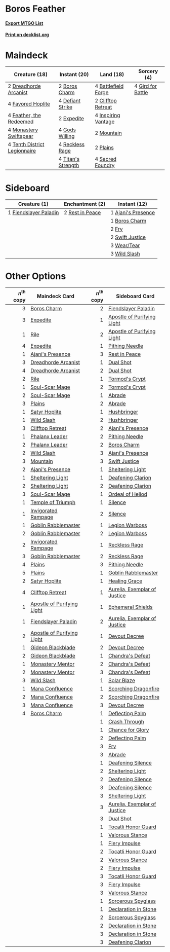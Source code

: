 # Boros Feather

#### [Export MTGO List](../collection/Boros%20Feather/Boros%20Feather.txt)
#### [Print on decklist.org](http://decklist.org/?deckmain=4%09Battlefield%20Forge%0A2%09Boros%20Charm%0A2%09Clifftop%20Retreat%0A4%09Defiant%20Strike%0A2%09Dreadhorde%20Arcanist%0A2%09Expedite%0A4%09Favored%20Hoplite%0A4%09Feather,%20the%20Redeemed%0A4%09Gird%20for%20Battle%0A4%09Gods%20Willing%0A4%09Inspiring%20Vantage%0A4%09Monastery%20Swiftspear%0A2%09Mountain%0A2%09Plains%0A4%09Reckless%20Rage%0A4%09Sacred%20Foundry%0A4%09Tenth%20District%20Legionnaire%0A4%09Titan's%20Strength&deckside=1%09Ajani's%20Presence%0A1%09Boros%20Charm%0A1%09Fiendslayer%20Paladin%0A2%09Fry%0A2%09Rest%20in%20Peace%0A2%09Swift%20Justice%0A3%09Wear/Tear%0A3%09Wild%20Slash)
# Maindeck

|                                             Creature (18)                                             |                                        Instant (20)                                         |                                          Land (18)                                           |                                        Sorcery (4)                                         |
|-------------------------------------------------------------------------------------------------------|---------------------------------------------------------------------------------------------|----------------------------------------------------------------------------------------------|--------------------------------------------------------------------------------------------|
|2 [Dreadhorde Arcanist](http://gatherer.wizards.com/Pages/Card/Details.aspx?multiverseid=461052)       |2 [Boros Charm](http://gatherer.wizards.com/Pages/Card/Details.aspx?multiverseid=442188)     |4 [Battlefield Forge](http://gatherer.wizards.com/Pages/Card/Details.aspx?multiverseid=129479)|4 [Gird for Battle](http://gatherer.wizards.com/Pages/Card/Details.aspx?multiverseid=452762)|
|4 [Favored Hoplite](http://gatherer.wizards.com/Pages/Card/Details.aspx?multiverseid=373596)           |4 [Defiant Strike](http://gatherer.wizards.com/Pages/Card/Details.aspx?multiverseid=386515)  |2 [Clifftop Retreat](http://gatherer.wizards.com/Pages/Card/Details.aspx?multiverseid=443127) |                                                                                            |
|4 [Feather, the Redeemed](http://gatherer.wizards.com/Pages/Card/Details.aspx?multiverseid=461124)     |2 [Expedite](http://gatherer.wizards.com/Pages/Card/Details.aspx?multiverseid=446145)        |4 [Inspiring Vantage](http://gatherer.wizards.com/Pages/Card/Details.aspx?multiverseid=417819)|                                                                                            |
|4 [Monastery Swiftspear](http://gatherer.wizards.com/Pages/Card/Details.aspx?multiverseid=438706)      |4 [Gods Willing](http://gatherer.wizards.com/Pages/Card/Details.aspx?multiverseid=442005)    |2 [Mountain](http://gatherer.wizards.com/Pages/Card/Details.aspx?multiverseid=439859)         |                                                                                            |
|4 [Tenth District Legionnaire](http://gatherer.wizards.com/Pages/Card/Details.aspx?multiverseid=461149)|4 [Reckless Rage](http://gatherer.wizards.com/Pages/Card/Details.aspx?multiverseid=439767)   |2 [Plains](http://gatherer.wizards.com/Pages/Card/Details.aspx?multiverseid=439856)           |                                                                                            |
|                                                                                                       |4 [Titan's Strength](http://gatherer.wizards.com/Pages/Card/Details.aspx?multiverseid=398680)|4 [Sacred Foundry](http://gatherer.wizards.com/Pages/Card/Details.aspx?multiverseid=405106)   |                                                                                            |


# Sideboard

|                                          Creature (1)                                          |                                     Enchantment (2)                                      |                                        Instant (12)                                         |
|------------------------------------------------------------------------------------------------|------------------------------------------------------------------------------------------|---------------------------------------------------------------------------------------------|
|1 [Fiendslayer Paladin](http://gatherer.wizards.com/Pages/Card/Details.aspx?multiverseid=430547)|2 [Rest in Peace](http://gatherer.wizards.com/Pages/Card/Details.aspx?multiverseid=442021)|1 [Ajani's Presence](http://gatherer.wizards.com/Pages/Card/Details.aspx?multiverseid=380368)|
|                                                                                                |                                                                                          |1 [Boros Charm](http://gatherer.wizards.com/Pages/Card/Details.aspx?multiverseid=442188)     |
|                                                                                                |                                                                                          |2 [Fry](http://gatherer.wizards.com/Pages/Card/Details.aspx?multiverseid=466894)             |
|                                                                                                |                                                                                          |2 [Swift Justice](http://gatherer.wizards.com/Pages/Card/Details.aspx?multiverseid=386374)   |
|                                                                                                |                                                                                          |3 [Wear/Tear](http://gatherer.wizards.com/Pages/Card/Details.aspx?multiverseid=368950)       |
|                                                                                                |                                                                                          |3 [Wild Slash](http://gatherer.wizards.com/Pages/Card/Details.aspx?multiverseid=391959)      |


# Other Options

|*n*<sup>th</sup> copy|                                            Maindeck Card                                            |*n*<sup>th</sup> copy|                                            Sideboard Card                                             |
|--------------------:|-----------------------------------------------------------------------------------------------------|--------------------:|-------------------------------------------------------------------------------------------------------|
|                    3|[Boros Charm](http://gatherer.wizards.com/Pages/Card/Details.aspx?multiverseid=442188)               |                    2|[Fiendslayer Paladin](http://gatherer.wizards.com/Pages/Card/Details.aspx?multiverseid=430547)         |
|                    3|[Expedite](http://gatherer.wizards.com/Pages/Card/Details.aspx?multiverseid=446145)                  |                    1|[Apostle of Purifying Light](http://gatherer.wizards.com/Pages/Card/Details.aspx?multiverseid=466760)  |
|                    1|[Rile](http://gatherer.wizards.com/Pages/Card/Details.aspx?multiverseid=435312)                      |                    2|[Apostle of Purifying Light](http://gatherer.wizards.com/Pages/Card/Details.aspx?multiverseid=466760)  |
|                    4|[Expedite](http://gatherer.wizards.com/Pages/Card/Details.aspx?multiverseid=446145)                  |                    1|[Pithing Needle](http://gatherer.wizards.com/Pages/Card/Details.aspx?multiverseid=129526)              |
|                    1|[Ajani's Presence](http://gatherer.wizards.com/Pages/Card/Details.aspx?multiverseid=380368)          |                    3|[Rest in Peace](http://gatherer.wizards.com/Pages/Card/Details.aspx?multiverseid=442021)               |
|                    3|[Dreadhorde Arcanist](http://gatherer.wizards.com/Pages/Card/Details.aspx?multiverseid=461052)       |                    1|[Dual Shot](http://gatherer.wizards.com/Pages/Card/Details.aspx?multiverseid=409905)                   |
|                    4|[Dreadhorde Arcanist](http://gatherer.wizards.com/Pages/Card/Details.aspx?multiverseid=461052)       |                    2|[Dual Shot](http://gatherer.wizards.com/Pages/Card/Details.aspx?multiverseid=409905)                   |
|                    2|[Rile](http://gatherer.wizards.com/Pages/Card/Details.aspx?multiverseid=435312)                      |                    1|[Tormod's Crypt](http://gatherer.wizards.com/Pages/Card/Details.aspx?multiverseid=389723)              |
|                    1|[Soul-Scar Mage](http://gatherer.wizards.com/Pages/Card/Details.aspx?multiverseid=426850)            |                    2|[Tormod's Crypt](http://gatherer.wizards.com/Pages/Card/Details.aspx?multiverseid=389723)              |
|                    2|[Soul-Scar Mage](http://gatherer.wizards.com/Pages/Card/Details.aspx?multiverseid=426850)            |                    1|[Abrade](http://gatherer.wizards.com/Pages/Card/Details.aspx?multiverseid=430772)                      |
|                    3|[Plains](http://gatherer.wizards.com/Pages/Card/Details.aspx?multiverseid=439856)                    |                    2|[Abrade](http://gatherer.wizards.com/Pages/Card/Details.aspx?multiverseid=430772)                      |
|                    1|[Satyr Hoplite](http://gatherer.wizards.com/Pages/Card/Details.aspx?multiverseid=380493)             |                    1|[Hushbringer](http://gatherer.wizards.com/Pages/Card/Details.aspx?multiverseid=472980)                 |
|                    1|[Wild Slash](http://gatherer.wizards.com/Pages/Card/Details.aspx?multiverseid=391959)                |                    2|[Hushbringer](http://gatherer.wizards.com/Pages/Card/Details.aspx?multiverseid=472980)                 |
|                    3|[Clifftop Retreat](http://gatherer.wizards.com/Pages/Card/Details.aspx?multiverseid=443127)          |                    2|[Ajani's Presence](http://gatherer.wizards.com/Pages/Card/Details.aspx?multiverseid=380368)            |
|                    1|[Phalanx Leader](http://gatherer.wizards.com/Pages/Card/Details.aspx?multiverseid=373592)            |                    2|[Pithing Needle](http://gatherer.wizards.com/Pages/Card/Details.aspx?multiverseid=129526)              |
|                    2|[Phalanx Leader](http://gatherer.wizards.com/Pages/Card/Details.aspx?multiverseid=373592)            |                    2|[Boros Charm](http://gatherer.wizards.com/Pages/Card/Details.aspx?multiverseid=442188)                 |
|                    2|[Wild Slash](http://gatherer.wizards.com/Pages/Card/Details.aspx?multiverseid=391959)                |                    3|[Ajani's Presence](http://gatherer.wizards.com/Pages/Card/Details.aspx?multiverseid=380368)            |
|                    3|[Mountain](http://gatherer.wizards.com/Pages/Card/Details.aspx?multiverseid=439859)                  |                    3|[Swift Justice](http://gatherer.wizards.com/Pages/Card/Details.aspx?multiverseid=386374)               |
|                    2|[Ajani's Presence](http://gatherer.wizards.com/Pages/Card/Details.aspx?multiverseid=380368)          |                    1|[Sheltering Light](http://gatherer.wizards.com/Pages/Card/Details.aspx?multiverseid=435187)            |
|                    1|[Sheltering Light](http://gatherer.wizards.com/Pages/Card/Details.aspx?multiverseid=435187)          |                    1|[Deafening Clarion](http://gatherer.wizards.com/Pages/Card/Details.aspx?multiverseid=452915)           |
|                    2|[Sheltering Light](http://gatherer.wizards.com/Pages/Card/Details.aspx?multiverseid=435187)          |                    2|[Deafening Clarion](http://gatherer.wizards.com/Pages/Card/Details.aspx?multiverseid=452915)           |
|                    3|[Soul-Scar Mage](http://gatherer.wizards.com/Pages/Card/Details.aspx?multiverseid=426850)            |                    1|[Ordeal of Heliod](http://gatherer.wizards.com/Pages/Card/Details.aspx?multiverseid=442016)            |
|                    1|[Temple of Triumph](http://gatherer.wizards.com/Pages/Card/Details.aspx?multiverseid=373560)         |                    1|[Silence](http://gatherer.wizards.com/Pages/Card/Details.aspx?multiverseid=191083)                     |
|                    1|[Invigorated Rampage](http://gatherer.wizards.com/Pages/Card/Details.aspx?multiverseid=423753)       |                    2|[Silence](http://gatherer.wizards.com/Pages/Card/Details.aspx?multiverseid=191083)                     |
|                    1|[Goblin Rabblemaster](http://gatherer.wizards.com/Pages/Card/Details.aspx?multiverseid=438486)       |                    1|[Legion Warboss](http://gatherer.wizards.com/Pages/Card/Details.aspx?multiverseid=452859)              |
|                    2|[Goblin Rabblemaster](http://gatherer.wizards.com/Pages/Card/Details.aspx?multiverseid=438486)       |                    2|[Legion Warboss](http://gatherer.wizards.com/Pages/Card/Details.aspx?multiverseid=452859)              |
|                    2|[Invigorated Rampage](http://gatherer.wizards.com/Pages/Card/Details.aspx?multiverseid=423753)       |                    1|[Reckless Rage](http://gatherer.wizards.com/Pages/Card/Details.aspx?multiverseid=439767)               |
|                    3|[Goblin Rabblemaster](http://gatherer.wizards.com/Pages/Card/Details.aspx?multiverseid=438486)       |                    2|[Reckless Rage](http://gatherer.wizards.com/Pages/Card/Details.aspx?multiverseid=439767)               |
|                    4|[Plains](http://gatherer.wizards.com/Pages/Card/Details.aspx?multiverseid=439856)                    |                    3|[Pithing Needle](http://gatherer.wizards.com/Pages/Card/Details.aspx?multiverseid=129526)              |
|                    5|[Plains](http://gatherer.wizards.com/Pages/Card/Details.aspx?multiverseid=439856)                    |                    1|[Goblin Rabblemaster](http://gatherer.wizards.com/Pages/Card/Details.aspx?multiverseid=438486)         |
|                    2|[Satyr Hoplite](http://gatherer.wizards.com/Pages/Card/Details.aspx?multiverseid=380493)             |                    1|[Healing Grace](http://gatherer.wizards.com/Pages/Card/Details.aspx?multiverseid=442908)               |
|                    4|[Clifftop Retreat](http://gatherer.wizards.com/Pages/Card/Details.aspx?multiverseid=443127)          |                    1|[Aurelia, Exemplar of Justice](http://gatherer.wizards.com/Pages/Card/Details.aspx?multiverseid=452903)|
|                    1|[Apostle of Purifying Light](http://gatherer.wizards.com/Pages/Card/Details.aspx?multiverseid=466760)|                    1|[Ephemeral Shields](http://gatherer.wizards.com/Pages/Card/Details.aspx?multiverseid=383233)           |
|                    1|[Fiendslayer Paladin](http://gatherer.wizards.com/Pages/Card/Details.aspx?multiverseid=430547)       |                    2|[Aurelia, Exemplar of Justice](http://gatherer.wizards.com/Pages/Card/Details.aspx?multiverseid=452903)|
|                    2|[Apostle of Purifying Light](http://gatherer.wizards.com/Pages/Card/Details.aspx?multiverseid=466760)|                    1|[Devout Decree](http://gatherer.wizards.com/Pages/Card/Details.aspx?multiverseid=466767)               |
|                    1|[Gideon Blackblade](http://gatherer.wizards.com/Pages/Card/Details.aspx?multiverseid=463943)         |                    2|[Devout Decree](http://gatherer.wizards.com/Pages/Card/Details.aspx?multiverseid=466767)               |
|                    2|[Gideon Blackblade](http://gatherer.wizards.com/Pages/Card/Details.aspx?multiverseid=463943)         |                    1|[Chandra's Defeat](http://gatherer.wizards.com/Pages/Card/Details.aspx?multiverseid=430775)            |
|                    1|[Monastery Mentor](http://gatherer.wizards.com/Pages/Card/Details.aspx?multiverseid=391883)          |                    2|[Chandra's Defeat](http://gatherer.wizards.com/Pages/Card/Details.aspx?multiverseid=430775)            |
|                    2|[Monastery Mentor](http://gatherer.wizards.com/Pages/Card/Details.aspx?multiverseid=391883)          |                    3|[Chandra's Defeat](http://gatherer.wizards.com/Pages/Card/Details.aspx?multiverseid=430775)            |
|                    3|[Wild Slash](http://gatherer.wizards.com/Pages/Card/Details.aspx?multiverseid=391959)                |                    1|[Solar Blaze](http://gatherer.wizards.com/Pages/Card/Details.aspx?multiverseid=461143)                 |
|                    1|[Mana Confluence](http://gatherer.wizards.com/Pages/Card/Details.aspx?multiverseid=409573)           |                    1|[Scorching Dragonfire](http://gatherer.wizards.com/Pages/Card/Details.aspx?multiverseid=473101)        |
|                    2|[Mana Confluence](http://gatherer.wizards.com/Pages/Card/Details.aspx?multiverseid=409573)           |                    2|[Scorching Dragonfire](http://gatherer.wizards.com/Pages/Card/Details.aspx?multiverseid=473101)        |
|                    3|[Mana Confluence](http://gatherer.wizards.com/Pages/Card/Details.aspx?multiverseid=409573)           |                    3|[Devout Decree](http://gatherer.wizards.com/Pages/Card/Details.aspx?multiverseid=466767)               |
|                    4|[Boros Charm](http://gatherer.wizards.com/Pages/Card/Details.aspx?multiverseid=442188)               |                    1|[Deflecting Palm](http://gatherer.wizards.com/Pages/Card/Details.aspx?multiverseid=386516)             |
|                     |                                                                                                     |                    1|[Crash Through](http://gatherer.wizards.com/Pages/Card/Details.aspx?multiverseid=430777)               |
|                     |                                                                                                     |                    1|[Chance for Glory](http://gatherer.wizards.com/Pages/Card/Details.aspx?multiverseid=452909)            |
|                     |                                                                                                     |                    2|[Deflecting Palm](http://gatherer.wizards.com/Pages/Card/Details.aspx?multiverseid=386516)             |
|                     |                                                                                                     |                    3|[Fry](http://gatherer.wizards.com/Pages/Card/Details.aspx?multiverseid=466894)                         |
|                     |                                                                                                     |                    3|[Abrade](http://gatherer.wizards.com/Pages/Card/Details.aspx?multiverseid=430772)                      |
|                     |                                                                                                     |                    1|[Deafening Silence](http://gatherer.wizards.com/Pages/Card/Details.aspx?multiverseid=472972)           |
|                     |                                                                                                     |                    2|[Sheltering Light](http://gatherer.wizards.com/Pages/Card/Details.aspx?multiverseid=435187)            |
|                     |                                                                                                     |                    2|[Deafening Silence](http://gatherer.wizards.com/Pages/Card/Details.aspx?multiverseid=472972)           |
|                     |                                                                                                     |                    3|[Deafening Silence](http://gatherer.wizards.com/Pages/Card/Details.aspx?multiverseid=472972)           |
|                     |                                                                                                     |                    3|[Sheltering Light](http://gatherer.wizards.com/Pages/Card/Details.aspx?multiverseid=435187)            |
|                     |                                                                                                     |                    3|[Aurelia, Exemplar of Justice](http://gatherer.wizards.com/Pages/Card/Details.aspx?multiverseid=452903)|
|                     |                                                                                                     |                    3|[Dual Shot](http://gatherer.wizards.com/Pages/Card/Details.aspx?multiverseid=409905)                   |
|                     |                                                                                                     |                    1|[Tocatli Honor Guard](http://gatherer.wizards.com/Pages/Card/Details.aspx?multiverseid=435194)         |
|                     |                                                                                                     |                    1|[Valorous Stance](http://gatherer.wizards.com/Pages/Card/Details.aspx?multiverseid=391950)             |
|                     |                                                                                                     |                    1|[Fiery Impulse](http://gatherer.wizards.com/Pages/Card/Details.aspx?multiverseid=398516)               |
|                     |                                                                                                     |                    2|[Tocatli Honor Guard](http://gatherer.wizards.com/Pages/Card/Details.aspx?multiverseid=435194)         |
|                     |                                                                                                     |                    2|[Valorous Stance](http://gatherer.wizards.com/Pages/Card/Details.aspx?multiverseid=391950)             |
|                     |                                                                                                     |                    2|[Fiery Impulse](http://gatherer.wizards.com/Pages/Card/Details.aspx?multiverseid=398516)               |
|                     |                                                                                                     |                    3|[Tocatli Honor Guard](http://gatherer.wizards.com/Pages/Card/Details.aspx?multiverseid=435194)         |
|                     |                                                                                                     |                    3|[Fiery Impulse](http://gatherer.wizards.com/Pages/Card/Details.aspx?multiverseid=398516)               |
|                     |                                                                                                     |                    3|[Valorous Stance](http://gatherer.wizards.com/Pages/Card/Details.aspx?multiverseid=391950)             |
|                     |                                                                                                     |                    1|[Sorcerous Spyglass](http://gatherer.wizards.com/Pages/Card/Details.aspx?multiverseid=435407)          |
|                     |                                                                                                     |                    1|[Declaration in Stone](http://gatherer.wizards.com/Pages/Card/Details.aspx?multiverseid=409750)        |
|                     |                                                                                                     |                    2|[Sorcerous Spyglass](http://gatherer.wizards.com/Pages/Card/Details.aspx?multiverseid=435407)          |
|                     |                                                                                                     |                    2|[Declaration in Stone](http://gatherer.wizards.com/Pages/Card/Details.aspx?multiverseid=409750)        |
|                     |                                                                                                     |                    3|[Declaration in Stone](http://gatherer.wizards.com/Pages/Card/Details.aspx?multiverseid=409750)        |
|                     |                                                                                                     |                    3|[Deafening Clarion](http://gatherer.wizards.com/Pages/Card/Details.aspx?multiverseid=452915)           |

